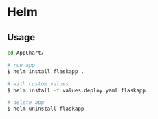 # Helm

## Usage

```bash
cd AppChart/

# run app
$ helm install flaskapp .

# with custom values
$ helm install -f values.deploy.yaml flaskapp .

# delete app
$ helm uninstall flaskapp
```
